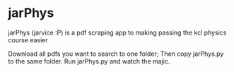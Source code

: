 # jarPhys
jarPhys (jarvice :P) is a pdf scraping app to making passing the kcl physics course easier


Download all pdfs you want to search to one folder;
Then copy jarPhys.py to the same folder.
Run jarPhys.py and watch the majic. 
